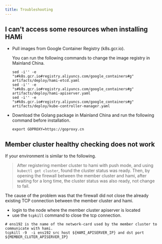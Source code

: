 ```yaml
---
title: Troubleshooting
---
```


## I can't access some resources when installing HAMi

- Pull images from Google Container Registry (k8s.gcr.io).

  You can run the following commands to change the image registry in Mainland China.

  ```shell
  sed -i'' -e "s#k8s.gcr.io#registry.aliyuncs.com/google_containers#g" artifacts/deploy/hami-etcd.yaml
  sed -i'' -e "s#k8s.gcr.io#registry.aliyuncs.com/google_containers#g" artifacts/deploy/hami-apiserver.yaml
  sed -i'' -e "s#k8s.gcr.io#registry.aliyuncs.com/google_containers#g" artifacts/deploy/kube-controller-manager.yaml
  ```

- Download the Golang package in Mainland China and run the following command before installation.

  ```shell
  export GOPROXY=https://goproxy.cn
  ```
  
  
## Member cluster healthy checking does not work
If your environment is similar to the following.
>
> After registering member cluster to hami with push mode, and using `kubectl get cluster`, found the cluster status was ready.
> Then, by opening the firewall between the member cluster and hami, after waiting for a long time, the cluster status was also ready, not change to fail.


The cause of the problem was that the firewall did not close the already existing TCP connection between the member cluster and hami.

- login to the node where the member cluster apiserver is located
- use the `tcpkill` command to close the tcp connection. 

```
# ens192 is the name of the network-card used by the member cluster to communicate with hami.
tcpkill -9  -i ens192 src host ${HAMI_APISERVER_IP} and dst port ${MEMBER_CLUTER_APISERVER_IP}
```


